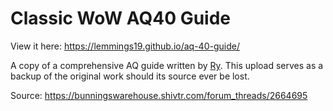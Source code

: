 # Classic WoW AQ40 Guide

View it here: https://lemmings19.github.io/aq-40-guide/

A copy of a comprehensive AQ guide written by [Ry](https://bunningswarehouse.shivtr.com/members/2383686). This upload serves as a backup of the original work should its source ever be lost.

Source: https://bunningswarehouse.shivtr.com/forum_threads/2664695
